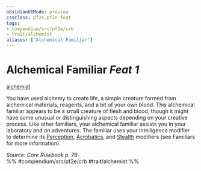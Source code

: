 ```yaml
---
obsidianUIMode: preview
cssclass: pf2e,pf2e-feat
tags:
- compendium/src/pf2e/crb
- trait/alchemist
aliases: ["Alchemical Familiar"]
---
```

# Alchemical Familiar  *Feat 1*  
[alchemist](/rules/traits/alchemist.md)  


You have used alchemy to create life, a simple creature formed from alchemical materials, reagents, and a bit of your own blood. This alchemical familiar appears to be a small creature of flesh and blood, though it might have some unusual or distinguishing aspects depending on your creative process. Like other familiars, your alchemical familiar assists you in your laboratory and on adventures. The familiar uses your Intelligence modifier to determine its [Perception](/compendium/skills.md#Perception), [Acrobatics](/compendium/skills.md#Acrobatics), and [Stealth](/compendium/skills.md#Stealth) modifiers (see Familiars for more information).

*Source: Core Rulebook p. 76*  
%% #compendium/src/pf2e/crb #trait/alchemist %%